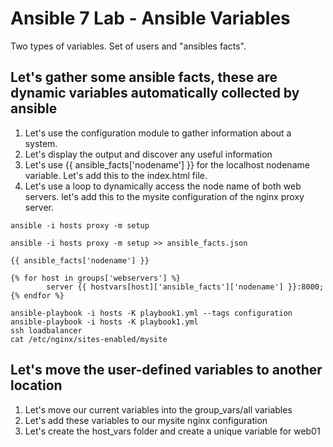 # Ansible 7 Lab - Ansible Variables

Two types of variables. Set of users and "ansibles facts".

## Let's gather some ansible facts, these are dynamic variables automatically collected by ansible

1. Let's use the configuration module to gather information about a system.
2. Let's display the output and discover any useful information
3. Let's use {{ ansible_facts['nodename'] }} for the localhost nodename variable. Let's add this to the index.html file.
4. Let's use a loop to dynamically access the node name of both web servers. let's add this to the mysite configuration of the nginx proxy server.

```shell
ansible -i hosts proxy -m setup

ansible -i hosts proxy -m setup >> ansible_facts.json
```

```shell
{{ ansible_facts['nodename'] }}

{% for host in groups['webservers'] %}
        server {{ hostvars[host]['ansible_facts']['nodename'] }}:8000;
{% endfor %}
```

```shell
ansible-playbook -i hosts -K playbook1.yml --tags configuration
ansible-playbook -i hosts -K playbook1.yml
ssh loadbalancer
cat /etc/nginx/sites-enabled/mysite
```

## Let's move the user-defined variables to another location

1. Let's move our current variables into the group_vars/all variables
2. Let's add these variables to our mysite nginx configuration
3. Let's create the host_vars folder and create a unique variable for web01
